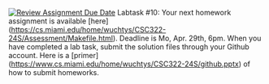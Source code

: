 [![Review Assignment Due Date](https://classroom.github.com/assets/deadline-readme-button-24ddc0f5d75046c5622901739e7c5dd533143b0c8e959d652212380cedb1ea36.svg)](https://classroom.github.com/a/VtnrFRWr)
Labtask #10: Your next homework assignment is available [here] (https://cs.miami.edu/home/wuchtys/CSC322-24S/Assessment/Makefile.html). Deadline is Mo, Apr. 29th, 6pm. When you have completed a lab task, submit the solution files through your Github account. Here is a [primer] (https://www.cs.miami.edu/home/wuchtys/CSC322-24S/github.pptx) of how to submit homeworks.
